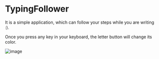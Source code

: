 # TypingFollower
It is a simple application, which can follow your steps while you are writing :).

Once you press any key in your keyboard, the letter button will change its color.

![image](https://github.com/AhmedMohammed204/TypingFollower/assets/149516109/74f49b19-ca69-4b53-9f88-c34ee8d389fd)
